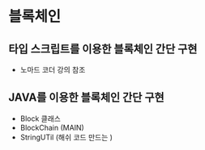 # 블록체인

## 타입 스크립트를 이용한 블록체인 간단 구현
- 노마드 코더 강의 참조

## JAVA를 이용한  블록체인 간단 구현
- Block 클래스
- BlockChain (MAIN)
- StringUTil (해쉬 코드 만드는 )

